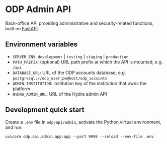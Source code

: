 # ODP Admin API

Back-office API providing administrative and security-related functions,
built on [FastAPI](https://fastapi.tiangolo.com/).

## Environment variables

- `SERVER_ENV`: `development` | `testing` | `staging` | `production`
- `PATH_PREFIX`: (optional) URL path prefix at which the API is mounted, e.g. `/api`
- `DATABASE_URL`: URL of the ODP accounts database, e.g. `postgresql://odp_user:pw@host/odp_accounts`
- `ADMIN_INSTITUTION`: institution key of the institution that owns the platform
- `HYDRA_ADMIN_URL`: URL of the Hydra admin API

## Development quick start

Create a `.env` file in `odp/api/admin`, activate the Python virtual environment, and run:

    uvicorn odp.api.admin.app:app --port 9999 --reload --env-file .env
